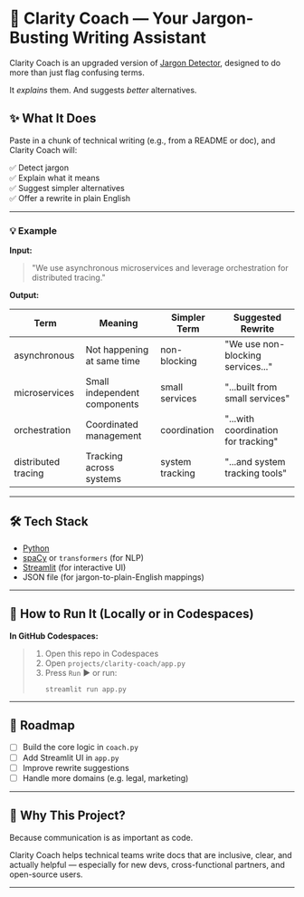 # 🧠 Clarity Coach — Your Jargon-Busting Writing Assistant

Clarity Coach is an upgraded version of [Jargon Detector](../jargon-detector), designed to do more than just flag confusing terms.

It *explains* them. And suggests *better* alternatives.

## ✨ What It Does

Paste in a chunk of technical writing (e.g., from a README or doc), and Clarity Coach will:

✅ Detect jargon  
✅ Explain what it means  
✅ Suggest simpler alternatives  
✅ Offer a rewrite in plain English

---

### 💡 Example

**Input:**

> "We use asynchronous microservices and leverage orchestration for distributed tracing."

**Output:**

| Term              | Meaning                      | Simpler Term      | Suggested Rewrite                             |
|-------------------|------------------------------|-------------------|-----------------------------------------------|
| asynchronous      | Not happening at same time   | non-blocking      | "We use non-blocking services..."             |
| microservices     | Small independent components  | small services    | "...built from small services"                |
| orchestration     | Coordinated management       | coordination      | "...with coordination for tracking"           |
| distributed tracing | Tracking across systems    | system tracking   | "...and system tracking tools"                |

---

## 🛠️ Tech Stack

- [Python](https://www.python.org/)
- [spaCy](https://spacy.io/) or `transformers` (for NLP)
- [Streamlit](https://streamlit.io/) (for interactive UI)
- JSON file (for jargon-to-plain-English mappings)

---

## 🚀 How to Run It (Locally or in Codespaces)

**In GitHub Codespaces:**

> 1. Open this repo in Codespaces  
> 2. Open `projects/clarity-coach/app.py`  
> 3. Press `Run` ▶️ or run:  
>    ```
>    streamlit run app.py
>    ```

---

## 📌 Roadmap

- [ ] Build the core logic in `coach.py`
- [ ] Add Streamlit UI in `app.py`
- [ ] Improve rewrite suggestions
- [ ] Handle more domains (e.g. legal, marketing)

---

## 🧠 Why This Project?

Because communication is as important as code.

Clarity Coach helps technical teams write docs that are inclusive, clear, and actually helpful — especially for new devs, cross-functional partners, and open-source users.

---

